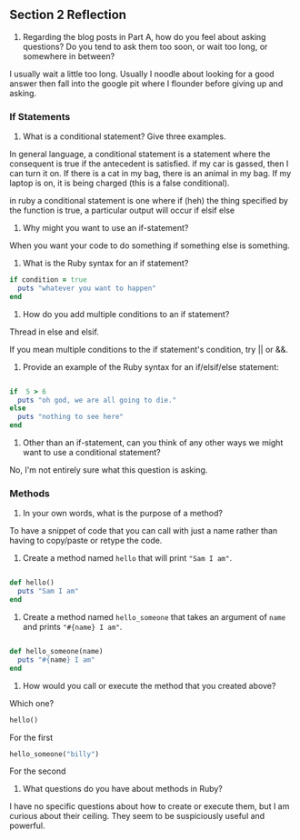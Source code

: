 ## Section 2 Reflection

1. Regarding the blog posts in Part A, how do you feel about asking questions? Do you tend to ask them too soon, or wait too long, or somewhere in between?

I usually wait a little too long. Usually I noodle about looking for a good answer
then fall into the google pit where I flounder before giving up and asking.

### If Statements

1. What is a conditional statement? Give three examples.

In general language, a conditional statement is a statement where the consequent is true if the antecedent is satisfied.
if my car is gassed, then I can turn it on.
If there is a cat in my bag, there is an animal in my bag.
If my laptop is on, it is being charged (this is a false conditional).

in ruby a conditional statement is one where if (heh) the thing specified by the function is true, a particular output will occur
if
elsif
else

1. Why might you want to use an if-statement?

When you want your code to do something if something else is something.

1. What is the Ruby syntax for an if statement?

```ruby
if condition = true
  puts "whatever you want to happen"
end


```

1. How do you add multiple conditions to an if statement?

Thread in else and elsif.

If you mean multiple conditions to the if statement's condition, try || or &&.

1. Provide an example of the Ruby syntax for an if/elsif/else statement:

```ruby

if  5 > 6
  puts "oh god, we are all going to die."
else
  puts "nothing to see here"
end

```

1. Other than an if-statement, can you think of any other ways we might want to use a conditional statement?

No, I'm not entirely sure what this question is asking.

### Methods

1. In your own words, what is the purpose of a method?

To have a snippet of code that you can call with just a name rather than having
to copy/paste or retype the code.

1. Create a method named `hello` that will print `"Sam I am"`.

````ruby

def hello()
  puts "Sam I am"
end

````
1. Create a method named `hello_someone` that takes an argument of `name` and prints `"#{name} I am"`.

````ruby

def hello_someone(name)
  puts "#{name} I am"
end

````

1. How would you call or execute the method that you created above?

Which one?

````ruby
hello()
````
For the first

```ruby
hello_someone("billy")
```
For the second

1. What questions do you have about methods in Ruby?

I have no specific questions about how to create or execute them, but I am curious
about their ceiling. They seem to be suspiciously useful and powerful.
